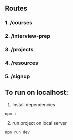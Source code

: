 ## Routes

### 1. /courses
### 2. /interview-prep
### 3. /projects
### 4. /resources
### 5. /signup


## To run on localhost: 
1. Install dependencies
```
npm i
```
2. run project on local server 
```
npm run dev
```
